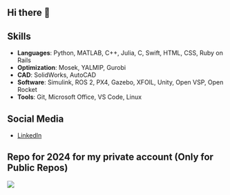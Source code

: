 ## Hi there 👋

## Skills
- **Languages**: Python, MATLAB, C++, Julia, C, Swift, HTML, CSS, Ruby on Rails
- **Optimization**: Mosek, YALMIP, Gurobi
- **CAD**: SolidWorks, AutoCAD
- **Software**:  Simulink, ROS 2, PX4, Gazebo, XFOIL, Unity, Open VSP, Open Rocket
- **Tools**: Git, Microsoft Office, VS Code, Linux


## Social Media
- [LinkedIn](https://www.linkedin.com/in/riofutagawa/)


## Repo for 2024 for my private account (Only for Public Repos)
![](./profile-3d-other-contrib/profile-night-view.svg)

